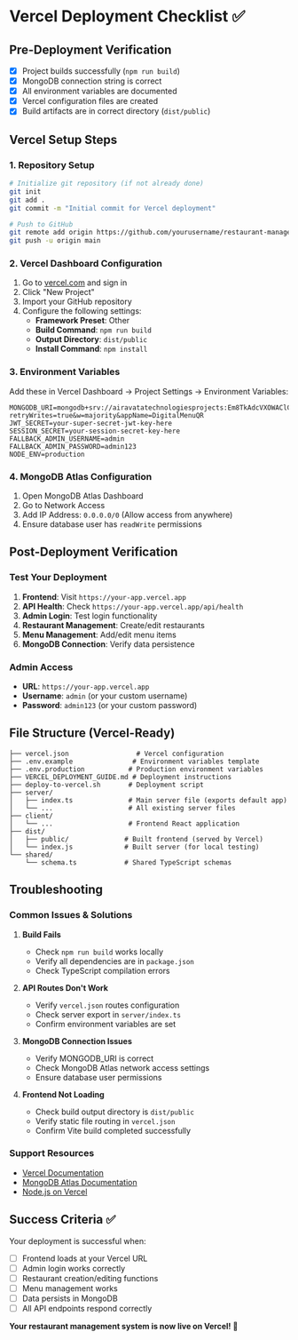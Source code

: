 # Vercel Deployment Checklist ✅

## Pre-Deployment Verification
- [x] Project builds successfully (`npm run build`)
- [x] MongoDB connection string is correct
- [x] All environment variables are documented
- [x] Vercel configuration files are created
- [x] Build artifacts are in correct directory (`dist/public`)

## Vercel Setup Steps

### 1. Repository Setup
```bash
# Initialize git repository (if not already done)
git init
git add .
git commit -m "Initial commit for Vercel deployment"

# Push to GitHub
git remote add origin https://github.com/yourusername/restaurant-management
git push -u origin main
```

### 2. Vercel Dashboard Configuration
1. Go to [vercel.com](https://vercel.com) and sign in
2. Click "New Project"
3. Import your GitHub repository
4. Configure the following settings:
   - **Framework Preset**: Other
   - **Build Command**: `npm run build`
   - **Output Directory**: `dist/public`
   - **Install Command**: `npm install`

### 3. Environment Variables
Add these in Vercel Dashboard → Project Settings → Environment Variables:

```
MONGODB_URI=mongodb+srv://airavatatechnologiesprojects:Em8TkAdcVXOWAClC@digitalmenuqr.dyyiyen.mongodb.net/?retryWrites=true&w=majority&appName=DigitalMenuQR
JWT_SECRET=your-super-secret-jwt-key-here
SESSION_SECRET=your-session-secret-key-here
FALLBACK_ADMIN_USERNAME=admin
FALLBACK_ADMIN_PASSWORD=admin123
NODE_ENV=production
```

### 4. MongoDB Atlas Configuration
1. Open MongoDB Atlas Dashboard
2. Go to Network Access
3. Add IP Address: `0.0.0.0/0` (Allow access from anywhere)
4. Ensure database user has `readWrite` permissions

## Post-Deployment Verification

### Test Your Deployment
1. **Frontend**: Visit `https://your-app.vercel.app`
2. **API Health**: Check `https://your-app.vercel.app/api/health`
3. **Admin Login**: Test login functionality
4. **Restaurant Management**: Create/edit restaurants
5. **Menu Management**: Add/edit menu items
6. **MongoDB Connection**: Verify data persistence

### Admin Access
- **URL**: `https://your-app.vercel.app`
- **Username**: `admin` (or your custom username)
- **Password**: `admin123` (or your custom password)

## File Structure (Vercel-Ready)
```
├── vercel.json                 # Vercel configuration
├── .env.example               # Environment variables template
├── .env.production           # Production environment variables
├── VERCEL_DEPLOYMENT_GUIDE.md # Deployment instructions
├── deploy-to-vercel.sh       # Deployment script
├── server/
│   ├── index.ts              # Main server file (exports default app)
│   └── ...                   # All existing server files
├── client/
│   └── ...                   # Frontend React application
├── dist/
│   ├── public/              # Built frontend (served by Vercel)
│   └── index.js             # Built server (for local testing)
└── shared/
    └── schema.ts            # Shared TypeScript schemas
```

## Troubleshooting

### Common Issues & Solutions

1. **Build Fails**
   - Check `npm run build` works locally
   - Verify all dependencies are in `package.json`
   - Check TypeScript compilation errors

2. **API Routes Don't Work**
   - Verify `vercel.json` routes configuration
   - Check server export in `server/index.ts`
   - Confirm environment variables are set

3. **MongoDB Connection Issues**
   - Verify MONGODB_URI is correct
   - Check MongoDB Atlas network access settings
   - Ensure database user permissions

4. **Frontend Not Loading**
   - Check build output directory is `dist/public`
   - Verify static file routing in `vercel.json`
   - Confirm Vite build completed successfully

### Support Resources
- [Vercel Documentation](https://vercel.com/docs)
- [MongoDB Atlas Documentation](https://docs.atlas.mongodb.com/)
- [Node.js on Vercel](https://vercel.com/docs/runtimes/node-js)

## Success Criteria ✅
Your deployment is successful when:
- [ ] Frontend loads at your Vercel URL
- [ ] Admin login works correctly
- [ ] Restaurant creation/editing functions
- [ ] Menu management works
- [ ] Data persists in MongoDB
- [ ] All API endpoints respond correctly

**Your restaurant management system is now live on Vercel! 🎉**